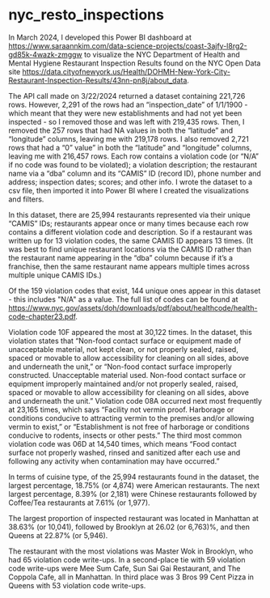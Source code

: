 # nyc_resto_inspections

In March 2024, I developed this Power BI dashboard at https://www.saraannkim.com/data-science-projects/coast-3ajfy-l8rg2-gd85k-4wazk-zmggw to visualize the NYC Department of Health and Mental Hygiene Restaurant Inspection Results found on the NYC Open Data site https://data.cityofnewyork.us/Health/DOHMH-New-York-City-Restaurant-Inspection-Results/43nn-pn8j/about_data.

The API call made on 3/22/2024 returned a dataset containing 221,726 rows. However, 2,291 of the rows had an “inspection_date” of 1/1/1900 - which meant that they were new establishments and had not yet been inspected - so I removed those and was left with 219,435 rows. Then, I removed the 257 rows that had NA values in both the “latitude” and “longitude” columns, leaving me with 219,178 rows. I also removed 2,721 rows that had a “0” value” in both the “latitude” and “longitude” columns, leaving me with 216,457 rows. Each row contains a violation code (or “N/A” if no code was found to be violated); a violation description; the restaurant name via a “dba” column and its “CAMIS” ID (record ID), phone number and address; inspection dates; scores; and other info. I wrote the dataset to a csv file, then imported it into Power BI where I created the visualizations and filters.

In this dataset, there are 25,994 restaurants represented via their unique “CAMIS” IDs; restaurants appear once or many times because each row contains a different violation code and description. So if a restaurant was written up for 13 violation codes, the same CAMIS ID appears 13 times. (It was best to find unique restaurant locations via the CAMIS ID rather than the restaurant name appearing in the “dba” column because if it’s a franchise, then the same restaurant name appears multiple times across multiple unique CAMIS IDs.)

Of the 159 violation codes that exist, 144 unique ones appear in this dataset - this includes "N/A" as a value. The full list of codes can be found at https://www.nyc.gov/assets/doh/downloads/pdf/about/healthcode/health-code-chapter23.pdf.

Violation code 10F appeared the most at 30,122 times. In the dataset, this violation states that “Non-food contact surface or equipment made of unacceptable material, not kept clean, or not properly sealed, raised, spaced or movable to allow accessibility for cleaning on all sides, above and underneath the unit,” or “Non-food contact surface improperly constructed. Unacceptable material used. Non-food contact surface or equipment improperly maintained and/or not properly sealed, raised, spaced or movable to allow accessibility for cleaning on all sides, above and underneath the unit.” Violation code 08A occurred next most frequently at 23,165 times, which says “Facility not vermin proof. Harborage or conditions conducive to attracting vermin to the premises and/or allowing vermin to exist,” or “Establishment is not free of harborage or conditions conducive to rodents, insects or other pests.” The third most common violation code was 06D at 14,540 times, which means “Food contact surface not properly washed, rinsed and sanitized after each use and following any activity when contamination may have occurred.”

In terms of cuisine type, of the 25,994 restaurants found in the dataset, the largest percentage, 18.75% (or 4,874) were American restaurants. The next largest percentage, 8.39% (or 2,181) were Chinese restaurants followed by Coffee/Tea restaurants at 7.61% (or 1,977).

The largest proportion of inspected restaurant was located in Manhattan at 38.63% (or 10,041), followed by Brooklyn at 26.02 (or 6,763)%, and then Queens at 22.87% (or 5,946).

The restaurant with the most violations was Master Wok in Brooklyn, who had 65 violation code write-ups. In a second-place tie with 59 violation code write-ups were Mee Sum Cafe, Sun Sai Gai Restaurant, and The Coppola Cafe, all in Manhattan. In third place was 3 Bros 99 Cent Pizza in Queens with 53 violation code write-ups.
